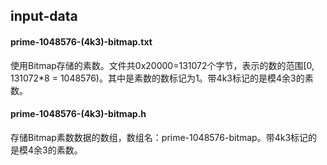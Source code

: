 
## input-data

#### prime-1048576-(4k3)-bitmap.txt
使用Bitmap存储的素数。文件共0x20000=131072个字节，表示的数的范围[0, 131072*8 = 1048576)。其中是素数的数标记为1。带4k3标记的是模4余3的素数。

#### prime-1048576-(4k3)-bitmap.h
存储Bitmap素数数据的数组，数组名：prime-1048576-bitmap。带4k3标记的是模4余3的素数。

